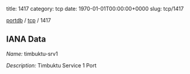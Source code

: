 title: 1417
category: tcp
date: 1970-01-01T00:00:00+0000
slug: tcp/1417

[portdb](/) / [tcp](/category/tcp.html) / 1417


## IANA Data

_Name:_ timbuktu-srv1

_Description:_ Timbuktu Service 1 Port

